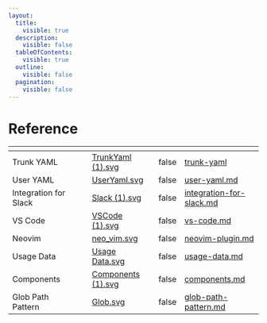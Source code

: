 ```yaml
---
layout:
  title:
    visible: true
  description:
    visible: false
  tableOfContents:
    visible: true
  outline:
    visible: false
  pagination:
    visible: false
---
```


# Reference

<table data-column-title-hidden data-view="cards"><thead><tr><th></th><th data-hidden></th><th data-hidden></th><th data-hidden data-card-cover data-type="files"></th><th data-hidden data-type="checkbox"></th><th data-hidden data-card-target data-type="content-ref"></th></tr></thead><tbody><tr><td>Trunk YAML</td><td></td><td></td><td><a href="../../.gitbook/assets/TrunkYaml (1).svg">TrunkYaml (1).svg</a></td><td>false</td><td><a href="trunk-yaml/">trunk-yaml</a></td></tr><tr><td>User YAML</td><td></td><td></td><td><a href="../../.gitbook/assets/UserYaml.svg">UserYaml.svg</a></td><td>false</td><td><a href="user-yaml.md">user-yaml.md</a></td></tr><tr><td>Integration for Slack</td><td></td><td></td><td><a href="../../.gitbook/assets/Slack (1).svg">Slack (1).svg</a></td><td>false</td><td><a href="../../administration/integration-for-slack.md">integration-for-slack.md</a></td></tr><tr><td>VS Code</td><td></td><td></td><td><a href="../../.gitbook/assets/VSCode (1).svg">VSCode (1).svg</a></td><td>false</td><td><a href="vs-code.md">vs-code.md</a></td></tr><tr><td>Neovim</td><td></td><td></td><td><a href="../../.gitbook/assets/neo_vim.svg">neo_vim.svg</a></td><td>false</td><td><a href="neovim-plugin.md">neovim-plugin.md</a></td></tr><tr><td>Usage Data</td><td></td><td></td><td><a href="../../.gitbook/assets/Usage Data.svg">Usage Data.svg</a></td><td>false</td><td><a href="usage-data.md">usage-data.md</a></td></tr><tr><td>Components</td><td></td><td></td><td><a href="../../.gitbook/assets/Components (1).svg">Components (1).svg</a></td><td>false</td><td><a href="components.md">components.md</a></td></tr><tr><td>Glob Path Pattern</td><td></td><td></td><td><a href="../../.gitbook/assets/Glob.svg">Glob.svg</a></td><td>false</td><td><a href="glob-path-pattern.md">glob-path-pattern.md</a></td></tr></tbody></table>
